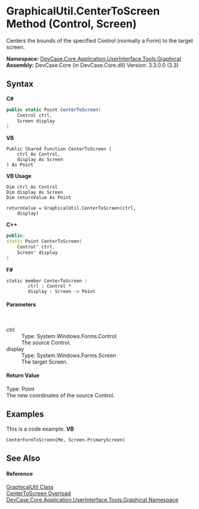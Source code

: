 # GraphicalUtil.CenterToScreen Method (Control, Screen)
 

Centers the bounds of the specified Control (normally a Form) to the target screen.

**Namespace:**&nbsp;<a href="N_DevCase_Core_Application_UserInterface_Tools_Graphical">DevCase.Core.Application.UserInterface.Tools.Graphical</a><br />**Assembly:**&nbsp;DevCase.Core (in DevCase.Core.dll) Version: 3.3.0.0 (3.3)

## Syntax

**C#**<br />
``` C#
public static Point CenterToScreen(
	Control ctrl,
	Screen display
)
```

**VB**<br />
``` VB
Public Shared Function CenterToScreen ( 
	ctrl As Control,
	display As Screen
) As Point
```

**VB Usage**<br />
``` VB Usage
Dim ctrl As Control
Dim display As Screen
Dim returnValue As Point

returnValue = GraphicalUtil.CenterToScreen(ctrl, 
	display)
```

**C++**<br />
``` C++
public:
static Point CenterToScreen(
	Control^ ctrl, 
	Screen^ display
)
```

**F#**<br />
``` F#
static member CenterToScreen : 
        ctrl : Control * 
        display : Screen -> Point 

```


#### Parameters
&nbsp;<dl><dt>ctrl</dt><dd>Type: System.Windows.Forms.Control<br />The source Control.</dd><dt>display</dt><dd>Type: System.Windows.Forms.Screen<br />The target Screen.</dd></dl>

#### Return Value
Type: Point<br />The new coordinates of the source Control.

## Examples
This is a code example. 
**VB**<br />
``` VB
CenterFormToScreen(Me, Screen.PrimaryScreen)
```


## See Also


#### Reference
<a href="T_DevCase_Core_Application_UserInterface_Tools_Graphical_GraphicalUtil">GraphicalUtil Class</a><br /><a href="Overload_DevCase_Core_Application_UserInterface_Tools_Graphical_GraphicalUtil_CenterToScreen">CenterToScreen Overload</a><br /><a href="N_DevCase_Core_Application_UserInterface_Tools_Graphical">DevCase.Core.Application.UserInterface.Tools.Graphical Namespace</a><br />
